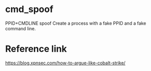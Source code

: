 # cmd_spoof
PPID+CMDLINE spoof
Create a process with a fake PPID and a fake command line.

# Reference link
https://blog.xpnsec.com/how-to-argue-like-cobalt-strike/
